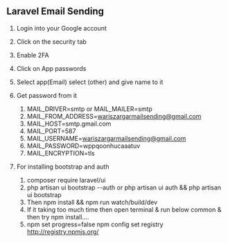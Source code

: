 ## Laravel Email Sending
1. Login into your Google account
2. Click on the security tab
3. Enable 2FA
4. Click on App passwords
5. Select app(Email) select (other) and give name to it
6. Get password from it <br/>
    1. MAIL_DRIVER=smtp or MAIL_MAILER=smtp
    2. MAIL_FROM_ADDRESS=wariszargarmailsending@gmail.com
    3. MAIL_HOST=smtp.gmail.com
    4. MAIL_PORT=587
    5. MAIL_USERNAME=wariszargarmailsending@gmail.com
    6. MAIL_PASSWORD=wppqoonhucaaatuv
    7. MAIL_ENCRYPTION=tls
    
7. For installing bootstrap and auth 
    1. composer require laravel/ui 
    2. php artisan ui bootstrap --auth or php artisan ui auth && php artisan ui bootstrap
    3. Then npm install && npm run watch/build/dev
    4. If it taking too much time then open terminal & run below common & then try npm install....
    5. npm set progress=false
       npm config set registry http://registry.npmjs.org/


